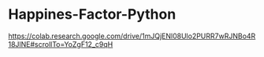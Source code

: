 # Happines-Factor-Python
https://colab.research.google.com/drive/1mJQjENl08Ulo2PURR7wRJNBo4R18JlNE#scrollTo=YoZgF12_c9qH

